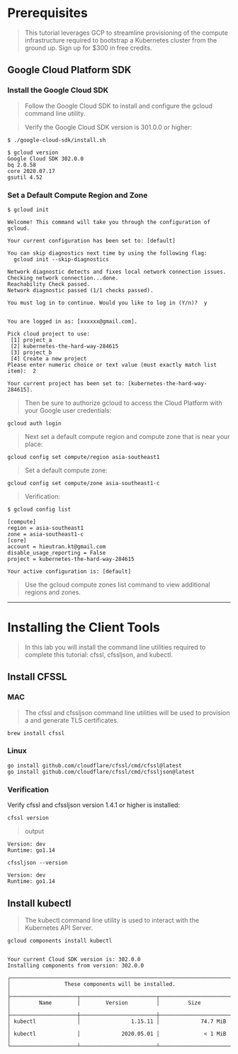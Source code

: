 # Prerequisites

> This tutorial leverages GCP to streamline provisioning of the compute infrastructure required to bootstrap a Kubernetes cluster from the ground up. Sign up for $300 in free credits.

## Google Cloud Platform SDK

### Install the Google Cloud SDK

> Follow the Google Cloud SDK  to install and configure the gcloud command line utility.

> Verify the Google Cloud SDK version is 301.0.0 or higher:

```shell
$ ./google-cloud-sdk/install.sh
​
$ gcloud version
Google Cloud SDK 302.0.0
bq 2.0.58
core 2020.07.17
gsutil 4.52
```

### Set a Default Compute Region and Zone
```shell
$ gcloud init
​
Welcome! This command will take you through the configuration of gcloud.
​
Your current configuration has been set to: [default]
​
You can skip diagnostics next time by using the following flag:
  gcloud init --skip-diagnostics
​
Network diagnostic detects and fixes local network connection issues.
Checking network connection...done.
Reachability Check passed.
Network diagnostic passed (1/1 checks passed).
​
You must log in to continue. Would you like to log in (Y/n)?  y
​
​
You are logged in as: [xxxxxx@gmail.com].
​
Pick cloud project to use:
 [1] project_a
 [2] kubernetes-the-hard-way-284615
 [3] project_b
 [4] Create a new project
Please enter numeric choice or text value (must exactly match list
item):  2
​
Your current project has been set to: [kubernetes-the-hard-way-284615].
```

> Then be sure to authorize gcloud to access the Cloud Platform with your Google user credentials:

```shell
gcloud auth login
```

> Next set a default compute region and compute zone that is near your place:

```shell
gcloud config set compute/region asia-southeast1
```

> Set a default compute zone:

```shell
gcloud config set compute/zone asia-southeast1-c
```

> Verification:

```shell
$ gcloud config list
​
[compute]
region = asia-southeast1
zone = asia-southeast1-c
[core]
account = hieutran.kt@gmail.com
disable_usage_reporting = False
project = kubernetes-the-hard-way-284615
​
Your active configuration is: [default]
```

> Use the gcloud compute zones list command to view additional regions and zones.
-------------
# Installing the Client Tools
> In this lab you will install the command line utilities required to complete this tutorial: cfssl, cfssljson, and kubectl.
## Install CFSSL
### MAC
> The cfssl and cfssljson command line utilities will be used to provision a  and generate TLS certificates.
```shell
brew install cfssl
```
### Linux
```shell
go install github.com/cloudflare/cfssl/cmd/cfssl@latest
go install github.com/cloudflare/cfssl/cmd/cfssljson@latest
```
### Verification

Verify cfssl and cfssljson version 1.4.1 or higher is installed:

```shell
cfssl version
```
> output
```shell
Version: dev
Runtime: go1.14
```

```shell
cfssljson --version
```

```shell
Version: dev
Runtime: go1.14
```
## Install kubectl
> The kubectl command line utility is used to interact with the Kubernetes API Server. 

```shell
gcloud components install kubectl
​
​
Your current Cloud SDK version is: 302.0.0
Installing components from version: 302.0.0
​
┌─────────────────────────────────────────────────────────────────────┐
│                 These components will be installed.                 │
├─────────────────────┬────────────────────────┬──────────────────────┤
│         Name        │        Version         │         Size         │
├─────────────────────┼────────────────────────┼──────────────────────┤
│ kubectl             │                1.15.11 │             74.7 MiB │
│ kubectl             │             2020.05.01 │              < 1 MiB │
└─────────────────────┴────────────────────────┴──────────────────────┘
```
